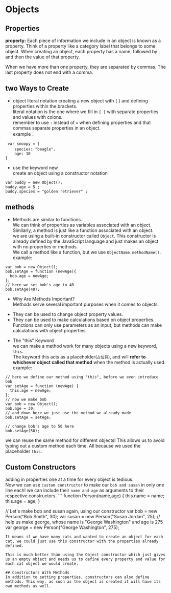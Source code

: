 # Objects

## Properties   
**property:** Each piece of information we include in an object is known as a property. Think of a property like a category label that belongs to some object. When creating an object, each property has a name, followed by : and then the value of that property.

When we have more than one property, they are separated by commas. The last property does not end with a comma.  

## two Ways to Create  
* object literal notation
creating a new object with { } and defining properties within the brackets.   
literal notation is the one where we fill in `{ }` with separate properties and values with colons.   
remember to use `:` instead of `=` when defining properties and that commas separate properties in an object.   
 example：
```
 var snoopy = {
    species: "beagle"，
    age: 10
}
```

* use the keyword new   
create an object using a constructor  notation
```
var buddy = new Object();
buddy.age = 5 ;
buddy.species = "golden retriever" ;
```

## methods
* Methods are similar to functions.    
We can think of properties as variables associated with an object. Similarly, a method is just like a function associated with an object.   
we are using a built-in constructor called `Object`. This constructor is already defined by the JavaScript language and just makes an object with no properties or methods.   
We call a method like a function, but we use `ObjectName.methodName()`.  
example:
```
var bob = new Object();
bob.setAge = function (newAge){
  bob.age = newAge;
};
// here we set bob's age to 40
bob.setAge(40);
```
* Why Are Methods Important?   
Methods serve several important purposes when it comes to objects.

- They can be used to change object property values.   
- They can be used to make calculations based on object properties. Functions can only use parameters as an input, but methods can make calculations with object properties.   

* The "this" Keyword   
 we can make a method work for many objects using a new keyword, `this`.   
The keyword this acts as a placeholder(`占位符`), and will **refer to whichever object called that method** when the method is actually used.
example:
```
// here we define our method using "this", before we even introduce bob
var setAge = function (newAge) {
  this.age = newAge;
};
// now we make bob
var bob = new Object();
bob.age = 30;
// and down here we just use the method we already made
bob.setAge = setAge;

// change bob's age to 50 here
bob.setAge(50);
```
we can reuse the same method for different objects! This allows us to avoid typing out a custom method each time. All because we used the placeholder `this`.  

## Custom Constructors  
adding in properties one at a time for every object is tedious.   
Now we can use `custom constructor` to make our `bob and susan` in only one line each!    we can include their `name and age` as arguments to their respective constructors.   ```
function Person(name,age) {
  this.name = name;
  this.age = age;
}

// Let's make bob and susan again, using our constructor
var bob = new Person("Bob Smith", 30);
var susan = new Person("Susan Jordan", 25);
// help us make george, whose name is "George Washington" and age is 275
var george = new Person("George Washington", 275);
```
It means if we have many cats and wanted to create an object for each cat, we could just use this constructor with the properties already defined.

This is much better than using the Object constructor which just gives us an empty object and needs us to define every property and value for each cat object we would create.   

## Constructors With Methods   
In addition to setting properties, constructors can also define methods. This way, as soon as the object is created it will have its own methods as well.  
